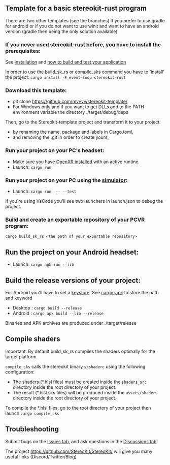 ## Template for a basic stereokit-rust program
There are two other templates (see the branches) if you prefer to use gradle for android or if you do not want to use winit and want to have an android version (gradle then being the only solution available)

### If you never used stereokit-rust before, you have to install the prerequisites:
See [installation](https://docs.rs/stereokit-rust/latest/stereokit_rust/#installation) and [how to build and test your application](https://docs.rs/stereokit-rust/latest/stereokit_rust/#how-to-build-and-test-your-application)

In order to use the build_sk_rs or compile_sks command you have to 'install' the project: `cargo install -F event-loop stereokit-rust`

### Download this template:
* git clone https://github.com/mvvvv/stereokit-template/
* For Windows only and if you want to get DLLs add to the PATH environment variable the directory ./target/debug/deps

Then, go to the Stereokit-template project and transform it to your project:
- by renaming the name, package and labels in Cargo.toml, 
- and removing the .git in order to create yours,

### Run your project on your PC's headset:
* Make sure you have [OpenXR installed](https://www.khronos.org/openxr/) with an active runtine.
* Launch: `cargo run`

### Run your project on your PC using the [simulator](https://stereokit.net/Pages/Guides/Using-The-Simulator.html): 
* Launch: `cargo run  -- --test`

If you're using VsCode you'll see two launchers in launch.json to debug the project.

### Build and create an exportable repository of your PCVR program:
`cargo build_sk_rs <the path of your exportable repository>`

## Run the project on your Android headset:
* Launch: `cargo apk run --lib`

## Build the release versions of your project:
For Android you'll have to set a [keystore](https://developer.android.com/studio/publish/app-signing). See [cargo-apk](https://github.com/rust-mobile/cargo-apk) to store the path and keyword
* Desktop : `cargo build --release`
* Android : `cargo apk build --lib --release`

Binaries and APK archives are produced under ./target/release

## Compile shaders 
Important: By default build_sk_rs compiles the shaders optimally for the target platform.

`compile_sks` calls the stereokit binary `skshaderc` using the following configuration:
* The shaders (*.hlsl files) must be created inside the `shaders_src` directory inside the root directory of your project. 
* The result (*.hlsl.sks files) will be produced inside the `assets/shaders` directory inside the root directory of your project.

To compile the *.hlsl files, go to the root directory of your project then launch `cargo compile_sks`

## Troubleshooting
Submit bugs on the [Issues tab](https://github.com/mvvvv/StereoKit-rust/issues), and ask questions in the [Discussions tab](https://github.com/mvvvv/StereoKit-rust/discussions)!

The project <https://github.com/StereoKit/StereoKit/> will give you many useful links (Discord/Twitter/Blog)
